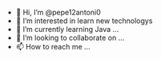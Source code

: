 - 👋 Hi, I’m @pepe12antoni0
- 👀 I’m interested in learn new technologys 
- 🌱 I’m currently learning Java ...
- 💞️ I’m looking to collaborate on ...
- 📫 How to reach me ...

<!---
pepe12antoni0/pepe12antoni0 is a ✨ special ✨ repository because its `README.md` (this file) appears on your GitHub profile.
You can click the Preview link to take a look at your changes.
--->
